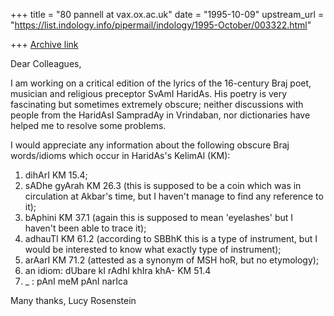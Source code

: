 +++
title = "80 pannell at vax.ox.ac.uk"
date = "1995-10-09"
upstream_url = "https://list.indology.info/pipermail/indology/1995-October/003322.html"

+++
[Archive link](https://list.indology.info/pipermail/indology/1995-October/003322.html)

Dear Colleagues,

I am working on a critical edition of the lyrics of the 16-century Braj poet,
musician and religious preceptor SvAmI HaridAs. His poetry is very fascinating
but  sometimes extremely obscure; neither discussions with people from the
HaridAsI SampradAy in Vrindaban, nor dictionaries have helped me to resolve
some problems.

I would appreciate any information about the following obscure Braj words/idioms
which occur in HaridAs's KelimAl (KM):

1. dihArI KM 15.4;
2. sADhe gyArah KM 26.3 (this is supposed to be a coin which was in circulation
at Akbar's time, but I haven't manage to find any reference to it);
3. bAphini KM 37.1 (again this is supposed to mean 'eyelashes' but I haven't
been able to trace it);
4. adhauTI KM 61.2 (according to SBBhK this is a type of instrument, but I would
be interested to know what exactly type of instrument);
5. arAarI KM 71.2 (attested as a synonym of MSH hoR, but no etymology);
6. an idiom: dUbare kI rAdhI khIra khA- KM 51.4
7. _       : pAnI meM pAnI narIca 

Many thanks,
Lucy Rosenstein





